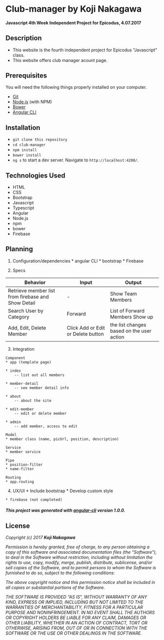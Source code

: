 # Club-manager by Koji Nakagawa

#### Javascript 4th Week Independent Project for Epicodus, 4.07.2017

## Description
* This website is the fourth independent project for Epicodus "Javascript" class.
* This website offers club manager acount page.


## Prerequisites
You will need the following things properly installed on your computer.

* [Git](https://git-scm.com/)
* [Node.js](https://nodejs.org/) (with NPM)
* [Bower](https://bower.io/)
* [Angular CLI](https://cli.angular.io/)


## Installation
* `git clone this repository`
* `cd club-manager`
* `npm install`
* `bower install`
* `ng s` to start a dev server. Navigate to `http://localhost:4200/`.


## Technologies Used
  * HTML
  * CSS
  * Bootstrap
  * Javascript
  * Typescript
  * Angular
  * Node.js
  * npm
  * bower
  * Firebase

  ## Planning

  1. Configuration/dependencies
    * angular CLI
    * bootstrap
    * Firebase

  2. Specs

  |Behavior|Input|Output|
  |--------|-----|------|
  | Retrieve member list from firebase and Show Detail | - | Show Team Members |
  | Search User by Category   | Forward  | List of Forward Members Show up |
  | Add, Edit, Delete Member | Click Add or Edit or Delete button  | the list changes based on the user action |

  3. Integration

    Component
    * app (template page)

    * index
        -- list out all members

    * member-detail
        -- see member detail info

    * about
        -- about the site

    * edit-member
        -- edit or delete member

    * admin
        -- add member, access to edit

    Model
    * member class (name, picUrl, position, description)

    Service
    * member service

    Pipe
    * position-filter
    * name-filter

    Routing
    * app.routing 

  4. UX/UI
    * Include bootstrap
    * Develop custom style

    * firebase (not completed)

##### This project was generated with [angular-cli](https://github.com/angular/angular-cli) version 1.0.0.

## License
  _Copyright (c) 2017 **Koji Nakagawa**_

  _Permission is hereby granted, free of charge, to any person obtaining a copy
  of this software and associated documentation files (the "Software"), to deal
  in the Software without restriction, including without limitation the rights
  to use, copy, modify, merge, publish, distribute, sublicense, and/or sell
  copies of the Software, and to permit persons to whom the Software is
  furnished to do so, subject to the following conditions:_

  _The above copyright notice and this permission notice shall be included in all
  copies or substantial portions of the Software._

  _THE SOFTWARE IS PROVIDED "AS IS", WITHOUT WARRANTY OF ANY KIND, EXPRESS OR
  IMPLIED, INCLUDING BUT NOT LIMITED TO THE WARRANTIES OF MERCHANTABILITY,
  FITNESS FOR A PARTICULAR PURPOSE AND NONINFRINGEMENT. IN NO EVENT SHALL THE
  AUTHORS OR COPYRIGHT HOLDERS BE LIABLE FOR ANY CLAIM, DAMAGES OR OTHER
  LIABILITY, WHETHER IN AN ACTION OF CONTRACT, TORT OR OTHERWISE, ARISING FROM,
  OUT OF OR IN CONNECTION WITH THE SOFTWARE OR THE USE OR OTHER DEALINGS IN THE
  SOFTWARE._

